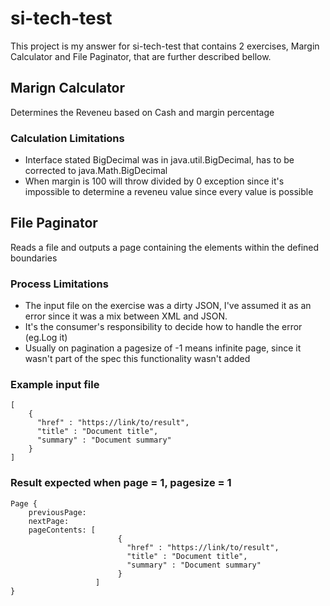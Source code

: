# si-tech-test
This project is my answer for si-tech-test that contains 2 exercises, Margin Calculator and File Paginator, that are further described bellow.

## Marign Calculator
Determines the Reveneu based on Cash and margin percentage

### Calculation Limitations
- Interface stated BigDecimal was in java.util.BigDecimal, has to be corrected to java.Math.BigDecimal
- When margin is 100 will throw divided by 0 exception since it's impossible to determine a reveneu value since every value is possible


## File Paginator
Reads a file and outputs a page containing the elements within the defined boundaries

### Process Limitations
- The input file on the exercise was a dirty JSON, I've assumed it as an error since it was a mix between XML and JSON.
- It's the consumer's responsibility to decide how to handle the error (eg.Log it)
- Usually on pagination a pagesize of -1 means infinite page, since it wasn't part of the spec this functionality wasn't added

### Example input file

```
[
    {
      "href" : "https://link/to/result",
      "title" : "Document title",
      "summary" : "Document summary"
    }
]
```

### Result expected when page = 1, pagesize = 1

```
Page {
    previousPage: 
    nextPage:
    pageContents: [ 
                        {
                          "href" : "https://link/to/result",
                          "title" : "Document title",
                          "summary" : "Document summary"
                        }  
                   ]
}
```